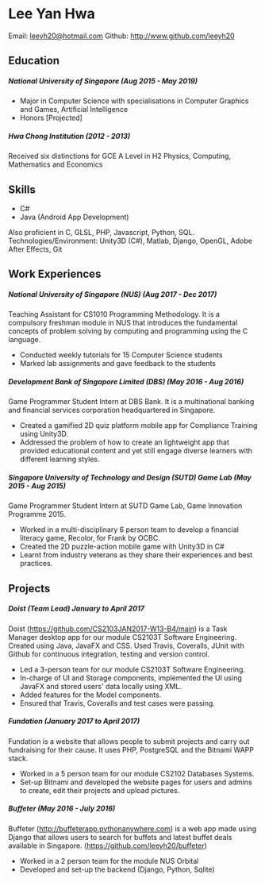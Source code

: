 # Lee Yan Hwa
Email: leeyh20@hotmail.com
Github: http://www.github.com/leeyh20

## Education

##### National University of Singapore (Aug 2015 - May 2019)
- Major in Computer Science with specialisations in Computer Graphics and Games, Artificial Intelligence
- Honors [Projected]

##### Hwa Chong Institution  (2012 - 2013)
Received six distinctions for GCE A Level in H2 Physics, Computing, Mathematics and Economics

## Skills
- C#
- Java (Android App Development)

Also proficient in C, GLSL, PHP, Javascript, Python, SQL.
Technologies/Environment: Unity3D (C#), Matlab, Django, OpenGL, Adobe After Effects, Git

## Work Experiences

##### National University of Singapore (NUS) (Aug 2017 - Dec 2017)
Teaching Assistant for CS1010 Programming Methodology. It is a compulsory freshman module in NUS that introduces the fundamental concepts of problem solving by computing and programming using the C language.

- Conducted weekly tutorials for 15 Computer Science students
- Marked lab assignments and gave feedback to the students

##### Development Bank of Singapore Limited (DBS) (May 2016 - Aug 2016)
Game Programmer Student Intern at DBS Bank. It is a multinational banking and financial services corporation headquartered in Singapore.

- Created a gamified 2D quiz platform mobile app for Compliance Training using Unity3D.
- Addressed the problem of how to create an lightweight app that provided educational content and yet still engage diverse learners with different learning styles.

##### Singapore University of Technology and Design (SUTD) Game Lab (May 2015 - Aug 2015)
Game Programmer Student Intern at SUTD Game Lab, Game Innovation Programme 2015.

- Worked in a multi-disciplinary 6 person team to develop a financial literacy game, Recolor, for Frank by OCBC.
- Created the 2D puzzle-action mobile game with Unity3D in C#
- Learnt from industry veterans as they share their experiences and best practices.

## Projects

##### Doist (Team Lead) January to April 2017
Doist (https://github.com/CS2103JAN2017-W13-B4/main) is a Task Manager desktop app for our module CS2103T Software Engineering. Created using Java, JavaFX and CSS. Used Travis, Coveralls, JUnit with Github for continuous integration, testing and version control.

-	Led a 3-person team for our module CS2103T Software Engineering.
-	In-charge of UI and Storage components, implemented the UI using JavaFX and stored users' data locally using XML.
- Added features for the Model components.
- Ensured that Travis, Coveralls and test cases were passing.

##### Fundation (January 2017 to April 2017)
Fundation is a website that allows people to submit projects and carry out fundraising for their cause. It uses PHP, PostgreSQL and the Bitnami WAPP stack.

-	Worked in a 5 person team for our module CS2102 Databases Systems.
- Set-up Bitnami and developed the website pages for users and admins to create, edit their projects and upload pictures.


##### Buffeter (May 2016 - July 2016)
Buffeter (http://buffeterapp.pythonanywhere.com) is a web app made using Django that allows users to search for buffets and latest buffet deals available in Singapore. (https://github.com/leeyh20/buffeter)

- Worked in a 2 person team for the module NUS Orbital
- Developed and set-up the backend (Django, Python, Sqlite)
